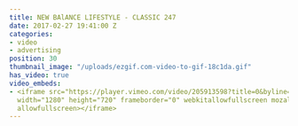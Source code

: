```yaml
---
title: NEW BAlANCE LIFESTYLE - CLASSIC 247
date: 2017-02-27 19:41:00 Z
categories:
- video
- advertising
position: 30
thumbnail_image: "/uploads/ezgif.com-video-to-gif-18c1da.gif"
has_video: true
video_embeds:
- <iframe src="https://player.vimeo.com/video/205913598?title=0&byline=0&portrait=0"
  width="1280" height="720" frameborder="0" webkitallowfullscreen mozallowfullscreen
  allowfullscreen></iframe>
---
```


